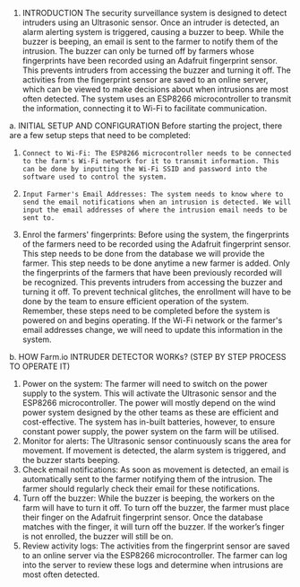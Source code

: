 1. INTRODUCTION
The security surveillance system is designed to detect intruders using an Ultrasonic sensor. Once an intruder is detected, an alarm alerting system is triggered, causing a buzzer to beep. While the buzzer is beeping, an email is sent to the farmer to notify them of the intrusion. The buzzer can only be turned off by farmers whose fingerprints have been recorded using an Adafruit fingerprint sensor. This prevents intruders from accessing the buzzer and turning it off. The activities from the fingerprint sensor are saved to an online server, which can be viewed to make decisions about when intrusions are most often detected. The system uses an ESP8266 microcontroller to transmit the information, connecting it to Wi-Fi to facilitate communication.
 
a. INITIAL SETUP AND CONFIGURATION
Before starting the project, there are a few setup steps that need to be completed:
1.     Connect to Wi-Fi: The ESP8266 microcontroller needs to be connected to the farm's Wi-Fi network for it to transmit information. This can be done by inputting the Wi-Fi SSID and password into the software used to control the system.
2.     Input Farmer's Email Addresses: The system needs to know where to send the email notifications when an intrusion is detected. We will input the email addresses of where the intrusion email needs to be sent to.
3. Enrol the farmers' fingerprints: Before using the system, the fingerprints of the farmers need to be recorded using the Adafruit fingerprint sensor. This step needs to be done from the database we will provide the farmer. This step needs to be done anytime a new farmer is added. Only the fingerprints of the farmers that have been previously recorded will be recognized. This prevents intruders from accessing the buzzer and turning it off.  To prevent technical glitches, the enrollment will have to be done by the team to ensure efficient operation of the system.
Remember, these steps need to be completed before the system is powered on and begins operating. If the Wi-Fi network or the farmer's email addresses change, we will need to update this information in the system.
 
b. HOW Farm.io INTRUDER DETECTOR WORKs? (STEP BY STEP PROCESS TO OPERATE IT)
1. 	Power on the system: The farmer will need to switch on the power supply to the system. This will activate the Ultrasonic sensor and the ESP8266 microcontroller. The power will mostly depend on the wind power system designed by the other teams as these are efficient and cost-effective. The system has in-built batteries, however, to ensure constant power supply, the power system on the farm will be utilised.
2. 	Monitor for alerts: The Ultrasonic sensor continuously scans the area for movement. If movement is detected, the alarm system is triggered, and the buzzer starts beeping.
3. 	Check email notifications: As soon as movement is detected, an email is automatically sent to the farmer notifying them of the intrusion. The farmer should regularly check their email for these notifications.
4. 	Turn off the buzzer: While the buzzer is beeping, the workers on the farm will have to turn it off. To turn off the buzzer, the farmer must place their finger on the Adafruit fingerprint sensor. Once the database matches with the finger, it will turn off the buzzer. If the worker’s finger is not enrolled, the buzzer will still be on.
5. 	Review activity logs: The activities from the fingerprint sensor are saved to an online server via the ESP8266 microcontroller. The farmer can log into the server to review these logs and determine when intrusions are most often detected.
